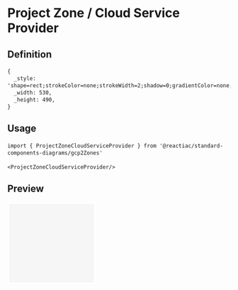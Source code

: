 # Project Zone / Cloud Service Provider

## Definition

```
{
  _style: 'shape=rect;strokeColor=none;strokeWidth=2;shadow=0;gradientColor=none;fontColor=#757575;align=left;html=1;fontStyle=0;spacingTop=3;fillColor=#F6F6F6;verticalAlign=top;fontSize=10;spacingLeft=10;spacing=0;',
  _width: 530,
  _height: 490,
}
```

## Usage

```
import { ProjectZoneCloudServiceProvider } from '@reactiac/standard-components-diagrams/gcp2Zones'

<ProjectZoneCloudServiceProvider/>
```

## Preview

<img src="./project-zone-cloud-service-provider.png" width="200"/>
